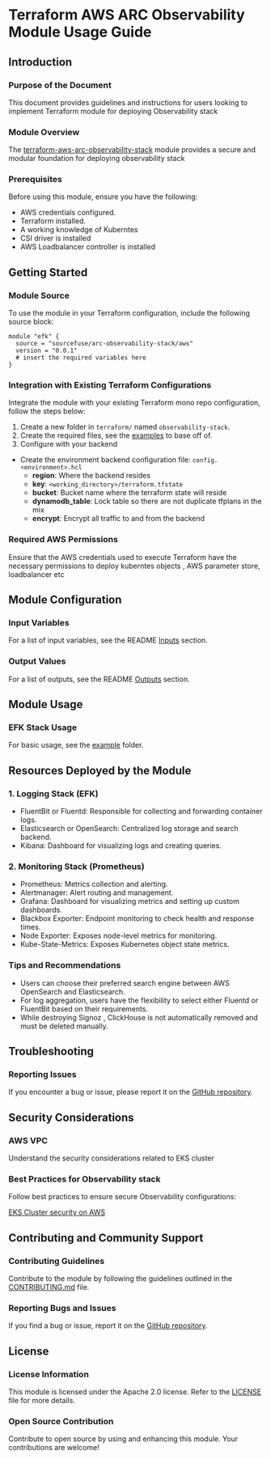 # Terraform AWS ARC Observability Module Usage Guide

## Introduction

### Purpose of the Document

This document provides guidelines and instructions for users looking to implement Terraform module for deploying Observability stack

### Module Overview

The [terraform-aws-arc-observability-stack](https://github.com/sourcefuse/terraform-aws-arc-observability-stack) module provides a secure and modular foundation for deploying observability stack

### Prerequisites

Before using this module, ensure you have the following:

- AWS credentials configured.
- Terraform installed.
- A working knowledge of Kuberntes
- CSI driver is installed
- AWS Loadbalancer controller is installed

## Getting Started

### Module Source

To use the module in your Terraform configuration, include the following source block:

```hcl
module "efk" {
  source = "sourcefuse/arc-observability-stack/aws"
  version = "0.0.1"
  # insert the required variables here
}
```

### Integration with Existing Terraform Configurations

Integrate the module with your existing Terraform mono repo configuration, follow the steps below:

1. Create a new folder in `terraform/` named `observability-stack`.
2. Create the required files, see the [examples](https://github.com/sourcefuse/terraform-aws-arc-observability-stack/tree/main/examples/elasticsearch_fleuntd) to base off of.
3. Configure with your backend
  - Create the environment backend configuration file: `config.<environment>.hcl`
    - **region**: Where the backend resides
    - **key**: `<working_directory>/terraform.tfstate`
    - **bucket**: Bucket name where the terraform state will reside
    - **dynamodb_table**: Lock table so there are not duplicate tfplans in the mix
    - **encrypt**: Encrypt all traffic to and from the backend

### Required AWS Permissions

Ensure that the AWS credentials used to execute Terraform have the necessary permissions to deploy kuberntes objects , AWS parameter store, loadbalancer etc

## Module Configuration

### Input Variables

For a list of input variables, see the README [Inputs](https://github.com/sourcefuse/terraform-aws-arc-observability-stack?tab=readme-ov-file#inputs) section.

### Output Values

For a list of outputs, see the README [Outputs](https://github.com/sourcefuse/terraform-aws-arc-observability-stack?tab=readme-ov-file#outputs) section.

## Module Usage

### EFK Stack Usage

For basic usage, see the [example](https://github.com/sourcefuse/terraform-aws-arc-observability-stack/tree/main/examples/elasticsearch_fleuntd) folder.

## Resources Deployed by the Module
### 1. Logging Stack (EFK)
- FluentBit or Fluentd: Responsible for collecting and forwarding container logs.
- Elasticsearch or OpenSearch: Centralized log storage and search backend.
- Kibana: Dashboard for visualizing logs and creating queries.
### 2. Monitoring Stack (Prometheus)
- Prometheus: Metrics collection and alerting.
- Alertmanager: Alert routing and management.
- Grafana: Dashboard for visualizing metrics and setting up custom dashboards.
- Blackbox Exporter: Endpoint monitoring to check health and response times.
- Node Exporter: Exposes node-level metrics for monitoring.
- Kube-State-Metrics: Exposes Kubernetes object state metrics.


### Tips and Recommendations

- Users can choose their preferred search engine between AWS OpenSearch and Elasticsearch.
- For log aggregation, users have the flexibility to select either Fluentd or FluentBit based on their requirements.
- While destroying Signoz , ClickHouse is not automatically removed and must be deleted manually.

## Troubleshooting

### Reporting Issues

If you encounter a bug or issue, please report it on the [GitHub repository](https://github.com/sourcefuse/terraform-aws-arc-observability-stack/issues).

## Security Considerations

### AWS VPC

Understand the security considerations related to EKS cluster

### Best Practices for Observability stack

Follow best practices to ensure secure Observability configurations:

[EKS Cluster security on AWS](https://docs.aws.amazon.com/eks/latest/best-practices/introduction.html)

## Contributing and Community Support

### Contributing Guidelines

Contribute to the module by following the guidelines outlined in the [CONTRIBUTING.md](https://github.com/sourcefuse/terraform-aws-arc-observability-stack/blob/main/CONTRIBUTING.md) file.

### Reporting Bugs and Issues

If you find a bug or issue, report it on the [GitHub repository](https://github.com/sourcefuse/terraform-aws-arc-observability-stack/issues).

## License

### License Information

This module is licensed under the Apache 2.0 license. Refer to the [LICENSE](https://github.com/sourcefuse/terraform-aws-arc-observability-stack/blob/main/LICENSE) file for more details.

### Open Source Contribution

Contribute to open source by using and enhancing this module. Your contributions are welcome!
